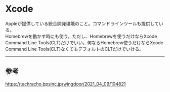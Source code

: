 # Xcode
Appleが提供している統合開発環境のこと。コマンドラインツールも提供している。
<br>
Homebrewを動かす時にも使う。ただし、Homebrewを使うだけならXcode Command Line Tools(CLT)だけでいい。何ならHomebrew使うだけならXcode Command Line Tools(CLT)なくてもデフォルトのCLTだけでいける。

***
## 参考
https://techracho.bpsinc.jp/wingdoor/2021_04_09/104821
